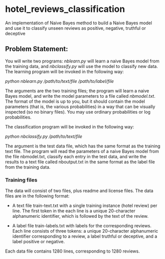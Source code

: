 # hotel_reviews_classification #
An implementation of Naive Bayes method to build a Naive Bayes model and use it to classify unseen reviews as positive, negative, truthful or deceptive

## Problem Statement: ##
You will write two programs: *nblearn.py* will learn a naive Bayes model from the training data, and
*nbclassify.py* will use the model to classify new data. The learning program will be invoked in the
following way:

*python nblearn.py /path/to/text/file /path/to/label/file*


The arguments are the two training files; the program will learn a naive Bayes model, and write the
model parameters to a file called *nbmodel.txt*. The format of the model is up to you, but it should
contain the model parameters (that is, the various probabilities) in a way that can be visually
inspected (so no binary files). You may use ordinary probabilities or log probabilities.

The classification program will be invoked in the following way:

*python nbclassify.py /path/to/text/file*

The argument is the test data file, which has the same format as the training text file. The program will
read the parameters of a naive Bayes model from the file nbmodel.txt, classify each entry in the
test data, and write the results to a text file called nboutput.txt in the same format as the label file
from the training data.

### Training files ###

The data will consist of two files, plus readme and license files. The data files are in the following format:

* A text file train-text.txt with a single training instance (hotel review) per line. The first token in the each line is a unique 20-character alphanumeric identifier, which is followed by the text of the review.

* A label file train-labels.txt with labels for the corresponding reviews. Each line consists of three tokens: a unique 20-character alphanumeric identifier corresponding to a review, a label truthful or deceptive, and a label positive or negative.

Each data file contains 1280 lines, corresponding to 1280 reviews.
